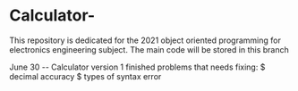# Calculator-

This repository is dedicated for the 2021 object oriented programming for electronics engineering subject.
The main code will be stored in this branch 

June 30 -- Calculator version 1 finished 
      problems that needs fixing:
  $ decimal accuracy
  $ types of syntax error
